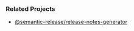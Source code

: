 ### Related Projects
* [@semantic-release/release-notes-generator](https://github.com/https://www.npmjs.com/package/@semantic-release/release-notes-generator)
